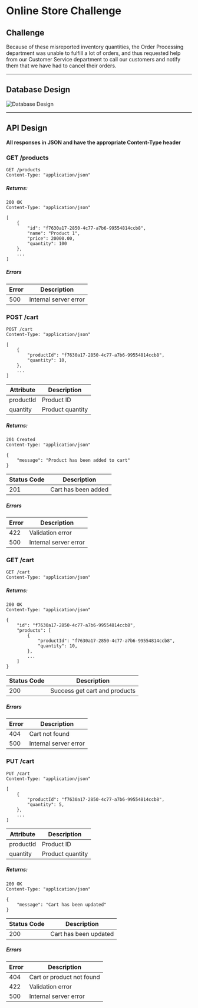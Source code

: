 Online Store Challenge
====================

## Challenge

Because of these misreported inventory quantities, the Order Processing department was unable to fulfill a lot of
orders, and thus requested help from our Customer Service department to call our customers and notify them that we have
had to cancel their orders.

-------------------------------------------------------------------------

## Database Design

![Database Design](https://imgur.com/download/iDKw6tP/)

-------------------------------------------------------------------------

## API Design

**All responses in JSON and have the appropriate Content-Type header**

### GET /products

```
GET /products
Content-Type: "application/json"
```

##### Returns:

```
200 OK
Content-Type: "application/json"

[
    {
        "id": "f7630a17-2850-4c77-a7b6-99554814ccb8",
        "name": "Product 1",
        "price": 20000.00,
        "quantity": 100
    },
    ...
]
```

##### Errors

Error | Description
----- | ------------
500   | Internal server error

### POST /cart

```
POST /cart
Content-Type: "application/json"

[
    {
        "productId": "f7630a17-2850-4c77-a7b6-99554814ccb8",
        "quantity": 10,
    },
    ...
]
```

Attribute | Description
--------- | -----------
productId | Product ID
quantity  | Product quantity

##### Returns:

```
201 Created
Content-Type: "application/json"

{
    "message": "Product has been added to cart"
}
```

Status Code | Description
----------- | -----------
201         | Cart has been added

##### Errors

Error | Description
----- | ------------
422   | Validation error
500   | Internal server error

### GET /cart

```
GET /cart
Content-Type: "application/json"
```

##### Returns:

```
200 OK
Content-Type: "application/json"

{
    "id": "f7630a17-2850-4c77-a7b6-99554814ccb8",
    "products": [
        {
            "productId": "f7630a17-2850-4c77-a7b6-99554814ccb8",
            "quantity": 10,
        },
        ...
    ]
}
```

Status Code | Description
----------- | -----------
200         | Success get cart and products

##### Errors

Error | Description
----- | ------------
404   | Cart not found
500   | Internal server error

### PUT /cart

```
PUT /cart
Content-Type: "application/json"

[
    {
        "productId": "f7630a17-2850-4c77-a7b6-99554814ccb8",
        "quantity": 5,
    },
    ...
]
```

Attribute | Description
--------- | -----------
productId | Product ID
quantity  | Product quantity

##### Returns:

```
200 OK
Content-Type: "application/json"

{
    "message": "Cart has been updated"
}
```

Status Code | Description
----------- | -----------
200         | Cart has been updated

##### Errors

Error | Description
----- | ------------
404   | Cart or product not found
422   | Validation error
500   | Internal server error
